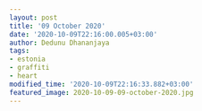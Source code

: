```yaml
---
layout: post
title: '09 October 2020'
date: '2020-10-09T22:16:00.005+03:00'
author: Dedunu Dhananjaya
tags:
- estonia
- graffiti
- heart
modified_time: '2020-10-09T22:16:33.882+03:00'
featured_image: 2020-10-09-09-october-2020.jpg
---
```

